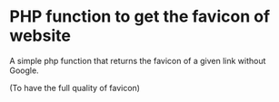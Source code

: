 PHP function to get the favicon of website
====================

A simple php function that returns the favicon of a given link without Google. 

(To have the full quality of favicon)

